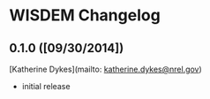 # WISDEM Changelog

## 0.1.0 ([09/30/2014])

[Katherine Dykes](mailto: katherine.dykes@nrel.gov)

- initial release
